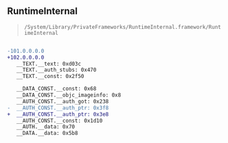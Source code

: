 ## RuntimeInternal

> `/System/Library/PrivateFrameworks/RuntimeInternal.framework/RuntimeInternal`

```diff

-101.0.0.0.0
+102.0.0.0.0
   __TEXT.__text: 0xd03c
   __TEXT.__auth_stubs: 0x470
   __TEXT.__const: 0x2f50

   __DATA_CONST.__const: 0x68
   __DATA_CONST.__objc_imageinfo: 0x8
   __AUTH_CONST.__auth_got: 0x238
-  __AUTH_CONST.__auth_ptr: 0x3f8
+  __AUTH_CONST.__auth_ptr: 0x3e8
   __AUTH_CONST.__const: 0x1d10
   __AUTH.__data: 0x70
   __DATA.__data: 0x5b8

```

